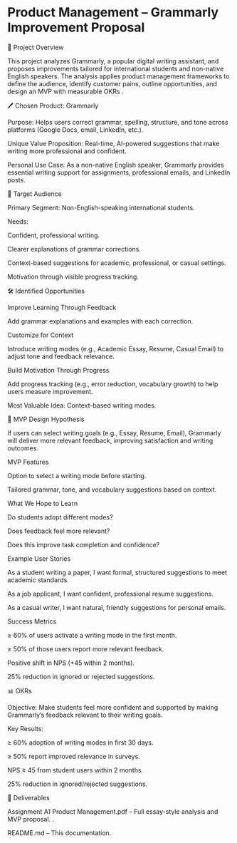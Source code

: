 # **Product Management – Grammarly Improvement Proposal**

📌 Project Overview

This project analyzes Grammarly, a popular digital writing assistant, and proposes improvements tailored for international students and non-native English speakers. The analysis applies product management frameworks to define the audience, identify customer pains, outline opportunities, and design an MVP with measurable OKRs
.

🖊️ Chosen Product: Grammarly

Purpose: Helps users correct grammar, spelling, structure, and tone across platforms (Google Docs, email, LinkedIn, etc.).

Unique Value Proposition: Real-time, AI-powered suggestions that make writing more professional and confident.

Personal Use Case: As a non-native English speaker, Grammarly provides essential writing support for assignments, professional emails, and LinkedIn posts.

🎯 Target Audience

Primary Segment: Non-English-speaking international students.

Needs:

Confident, professional writing.

Clearer explanations of grammar corrections.

Context-based suggestions for academic, professional, or casual settings.

Motivation through visible progress tracking.

🛠️ Identified Opportunities

Improve Learning Through Feedback

Add grammar explanations and examples with each correction.

Customize for Context

Introduce writing modes (e.g., Academic Essay, Resume, Casual Email) to adjust tone and feedback relevance.

Build Motivation Through Progress

Add progress tracking (e.g., error reduction, vocabulary growth) to help users measure improvement.

Most Valuable Idea: Context-based writing modes.

🚀 MVP Design
Hypothesis

If users can select writing goals (e.g., Essay, Resume, Email), Grammarly will deliver more relevant feedback, improving satisfaction and writing outcomes.

MVP Features

Option to select a writing mode before starting.

Tailored grammar, tone, and vocabulary suggestions based on context.

What We Hope to Learn

Do students adopt different modes?

Does feedback feel more relevant?

Does this improve task completion and confidence?

Example User Stories

As a student writing a paper, I want formal, structured suggestions to meet academic standards.

As a job applicant, I want confident, professional resume suggestions.

As a casual writer, I want natural, friendly suggestions for personal emails.

Success Metrics

≥ 60% of users activate a writing mode in the first month.

≥ 50% of those users report more relevant feedback.

Positive shift in NPS (+45 within 2 months).

25% reduction in ignored or rejected suggestions.

📊 OKRs

Objective: Make students feel more confident and supported by making Grammarly’s feedback relevant to their writing goals.

Key Results:

≥ 60% adoption of writing modes in first 30 days.

≥ 50% report improved relevance in surveys.

NPS ≥ 45 from student users within 2 months.

25% reduction in ignored/rejected suggestions.

📂 Deliverables

Assignment A1 Product Management.pdf – Full essay-style analysis and MVP proposal.
.

README.md – This documentation.
